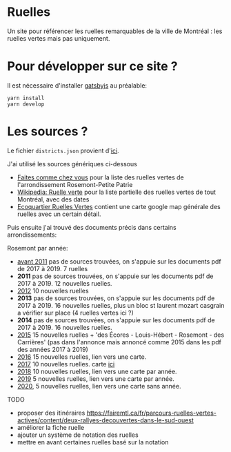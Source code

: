 # Ruelles

Un site pour référencer les ruelles remarquables de la ville de Montréal : les ruelles vertes mais pas uniquement.

# Pour développer sur ce site ?

Il est nécessaire d'installer [gatsbyjs](https://www.gatsbyjs.org/) au préalable:

```
yarn install
yarn develop
```

# Les sources ?

Le fichier `districts.json` provient d'[ici](https://www.donneesquebec.ca/recherche/fr/dataset/vmtl-polygones-arrondissements).

J'ai utilisé les sources génériques ci-dessous

* [Faites comme chez vous](https://faitescommechezvous.org/) pour la liste des ruelles vertes de l'arrondissement Rosemont-Petite Patrie
* [Wikipedia: Ruelle verte](https://fr.wikipedia.org/wiki/Ruelle_verte) pour la liste partielle des ruelles vertes de tout Montréal, avec des dates
* [Ecoquartier Ruelles Vertes](https://www.ruellesvertesdemontreal.ca/) contient une carte google map générale des ruelles avec un certain détail.

Puis ensuite j'ai trouvé des documents précis dans certains arrondissements:

Rosemont par année:
- [avant 2011](http://ville.montreal.qc.ca/pls/portal/docs/PAGE/ARROND_RPP_FR/MEDIA/DOCUMENTS/DOCUMENT7.PDF) pas de sources trouvées, on s'appuie sur les documents pdf de 2017 à 2019. 7 ruelles
- **2011** pas de sources trouvées, on s'appuie sur les documents pdf de 2017 à 2019. 12 nouvelles ruelles.
- [2012](https://ville.montreal.qc.ca/pls/portal/docs/PAGE/ARROND_RPP_FR/MEDIA/DOCUMENTS/Automne_2012.pdf) 10 nouvelles ruelles
- **2013** pas de sources trouvées, on s'appuie sur les documents pdf de 2017 à 2019. 16 nouvelles ruelles, plus un bloc st laurent mozart casgrain a vérifier sur place (4 ruelles vertes ici ?) 
- **2014** pas de sources trouvées, on s'appuie sur les documents pdf de 2017 à 2019. 16 nouvelles ruelles.
- [2015](http://ville.montreal.qc.ca/portal/page?_pageid=7357,77139652&_dad=portal&_schema=PORTAL&id=24592) 15 nouvelles ruelles + 'des Écores - Louis-Hébert - Rosemont - des Carrières' (pas dans l'annonce mais annoncé comme 2015 dans les pdf des années 2017 à 2019)
- [2016](http://ville.montreal.qc.ca/portal/page?_pageid=7357,77137603&_dad=portal&_schema=PORTAL&id=14216&ret=/pls/portal/url/page/arrond_rpp_fr/rep_annonces/rep_actualites/coll_actualites) 15 nouvelles ruelles, lien vers une carte.
- [2017](http://ville.montreal.qc.ca/portal/page?_pageid=7357,77139652&_dad=portal&_schema=PORTAL&id=28106) 10 nouvelles ruelles. carte [ici](http://ville.montreal.qc.ca/pls/portal/docs/PAGE/ARROND_RPP_FR/MEDIA/DOCUMENTS/CARTE%20RVS%20RPP%20(COLOR%C9).PDF)
- [2018](http://ville.montreal.qc.ca/portal/page?_pageid=7357,77137603&_dad=portal&_schema=PORTAL&id=19145&ret=/pls/portal/url/page/arrond_rpp_fr/rep_annonces/rep_actualites/coll_actualites) 10 nouvelles ruelles, lien vers une carte par année.
- [2019](http://ville.montreal.qc.ca/portal/page?_pageid=7357,77137603&_dad=portal&_schema=PORTAL&id=21835&ret=/pls/portal/url/page/arrond_rpp_fr/rep_annonces/rep_actualites/coll_actualites) 5 nouvelles ruelles, lien vers une carte par année.
- [2020](https://montreal.ca/actualites/cinq-nouvelles-ruelles-vertes-dans-le-quartier), 5 nouvelles ruelles, lien vers une carte sans année.


TODO
- proposer des itinéraires https://fairemtl.ca/fr/parcours-ruelles-vertes-actives/content/deux-rallyes-decouvertes-dans-le-sud-ouest
- améliorer la fiche ruelle
- ajouter un système de notation des ruelles
- mettre en avant certaines ruelles basé sur la notation